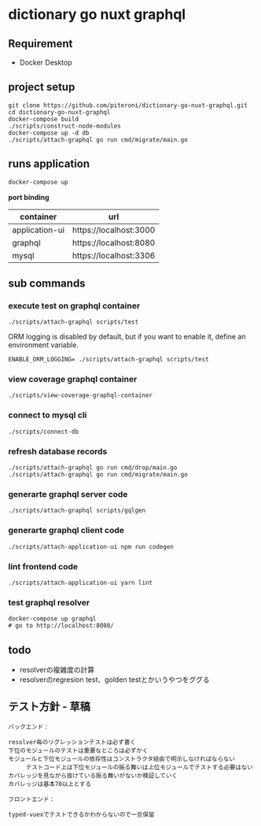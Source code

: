 # dictionary go nuxt graphql

## Requirement

- Docker Desktop

## project setup

```
git clone https://github.com/piteroni/dictionary-go-nuxt-graphql.git
cd dictionary-go-nuxt-graphql
docker-compose build
./scripts/construct-node-modules
docker-compose up -d db
./scripts/attach-graphql go run cmd/migrate/main.go
```

## runs application

```sh
docker-compose up
```

**port binding**

container|url
--|--
application-ui|https://localhost:3000
graphql|https://localhost:8080
mysql|https://localhost:3306

## sub commands

### execute test on graphql container

```
./scripts/attach-graphql scripts/test
```

ORM logging is disabled by default, but if you want to enable it, define an environment variable.

```
ENABLE_ORM_LOGGING= ./scripts/attach-graphql scripts/test
```

### view coverage graphql container

```
./scripts/view-coverage-graphql-container
```

### connect to mysql cli

```
./scripts/connect-db
```

### refresh database records

```
./scripts/attach-graphql go run cmd/drop/main.go
./scripts/attach-graphql go run cmd/migrate/main.go
```

### generarte graphql server code

```
./scripts/attach-graphql scripts/gqlgen
```

### generarte graphql client code

```
./scripts/attach-application-ui npm run codegen
```

### lint frontend code

```
./scripts/attach-application-ui yarn lint
```

### test graphql resolver

```
docker-compose up graphql
# go to http://localhost:8080/
```

## todo

- resolverの複雑度の計算
- resolverのregresion test、golden testとかいうやつをググる

## テスト方針 - 草稿

```
バックエンド：

resolver毎のリグレッションテストは必ず書く
下位のモジュールのテストは重要なところは必ずかく
モジュールと下位モジュールの依存性はコンストラクタ経由で明示しなければならない
     テストコード上は下位モジュールの振る舞いは上位モジュールでテストする必要はない
カバレッジを見ながら抜けている振る舞いがないか検証していく
カバレッジは基本70以上とする

フロントエンド：

typed-vuexでテストできるかわからないので一旦保留
```

